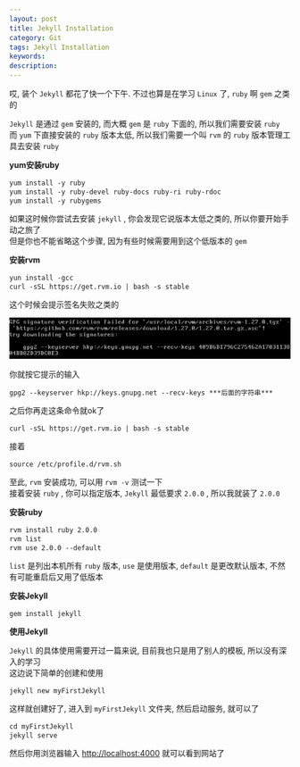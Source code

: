 ```yaml
---
layout: post
title: Jekyll Installation
category: Git
tags: Jekyll Installation
keywords:
description:
---
```

哎, 装个 `Jekyll` 都花了快一个下午. 不过也算是在学习 `Linux` 了, `ruby` 啊 `gem` 之类的

`Jekyll` 是通过 `gem` 安装的, 而大概 `gem` 是 `ruby` 下面的, 所以我们需要安装 `ruby`  
而 `yum` 下直接安装的 `ruby` 版本太低, 所以我们需要一个叫 `rvm` 的 `ruby` 版本管理工具去安装 `ruby` 

**yum安装ruby**  

```
yum install -y ruby
yum install -y ruby-devel ruby-docs ruby-ri ruby-rdoc
yum install -y rubygems
```  

如果这时候你尝试去安装 `jekyll` , 你会发现它说版本太低之类的, 所以你要开始手动之旅了  
但是你也不能省略这个步骤, 因为有些时候需要用到这个低版本的 `gem`  

**安装rvm**  

```
yun install -gcc
curl -sSL https://get.rvm.io | bash -s stable
```  

这个时候会提示签名失败之类的  

![1](/public/img/2016-04-06-Jekyll-Installation-1.png)  

你就按它提示的输入  

```
gpg2 --keyserver hkp://keys.gnupg.net --recv-keys ***后面的字符串***
```  

之后你再走这条命令就ok了  

```
curl -sSL https://get.rvm.io | bash -s stable
```  

接着  

```
source /etc/profile.d/rvm.sh
```  

至此, `rvm` 安装成功, 可以用 `rvm -v` 测试一下  
接着安装 `ruby` , 你可以指定版本, `Jekyll` 最低要求 `2.0.0` , 所以我就装了 `2.0.0`  

**安装ruby**  

```
rvm install ruby 2.0.0
rvm list
rvm use 2.0.0 --default
```

`list` 是列出本机所有 `ruby` 版本, `use` 是使用版本, `default` 是更改默认版本, 不然有可能重启后又用了低版本

**安装Jekyll**  

```
gem install jekyll
```  

**使用Jekyll**

`Jekyll` 的具体使用需要开过一篇来说, 目前我也只是用了别人的模板, 所以没有深入的学习  
这边说下简单的创建和使用  

```
jekyll new myFirstJekyll
```  

这样就创建好了, 进入到 `myFirstJekyll` 文件夹, 然后启动服务, 就可以了  

```
cd myFirstJekyll
jekyll serve
```  

然后你用浏览器输入 [http://localhost:4000](http://localhost:4000) 就可以看到网站了